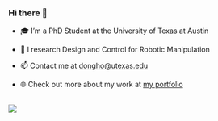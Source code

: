 ### Hi there 👋

<!--
**dokkev/dokkev** is a ✨ _special_ ✨ repository because its `README.md` (this file) appears on your GitHub profile.

Here are some ideas to get you started:

- 🔭 I’m currently working on ...
- 🌱 I’m currently learning ...
- 👯 I’m looking to collaborate on ...
- 🤔 I’m looking for help with ...
- 💬 Ask me about ...
- 📫 How to reach me: ...
- 😄 Pronouns: ...
- ⚡ Fun fact: ...
-->

- 🎓  I’m a PhD Student at the University of Texas at Austin

- 🔭  I research Design and Control for Robotic Manipulation

- 📫   Contact me at dongho@utexas.edu

- 🌐  Check out more about my work at <a href="https://dokkev.github.io/" target="_blank">my portfolio</a>

<br> 


<img src="https://github-readme-stats.vercel.app/api/top-langs/?username=dokkev&theme=algolia&layout=compact">
